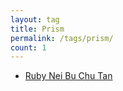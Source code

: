 ```yaml
---
layout: tag
title: Prism
permalink: /tags/prism/
count: 1
---
```


- [Ruby Nei Bu Chu Tan ](https://curried.fun//2024/11/20/ruby-internals-first-look/)
